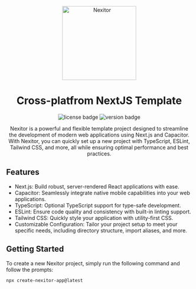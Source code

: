 <div align="center">
  <picture>
    <source media="(prefers-color-scheme: dark)" srcset="https://github.com/Lejio/create-nexitor-app/blob/main/media/nexitor_dark.png?raw=true" >
    <source media="(prefers-color-scheme: light)" srcset="https://github.com/Lejio/create-nexitor-app/blob/main/media/nexitor_light.png?raw=true" >
    <img src="https://github.com/Lejio/create-nexitor-app/blob/main/media/nexitor_light.png?raw=true" alt="Nexitor" width="200">
  </picture>
</div>

<h1 align="center">
    Cross-platfrom NextJS Template
</h1>

<div align="center">
    <img src="https://img.shields.io/npm/l/create-nexitor-app" alt="license badge" />
    <img src="https://img.shields.io/npm/v/create-nexitor-app" alt="version badge"/>
</div>

<p align="center">
    Nexitor is a powerful and flexible template project designed to streamline the development of modern web applications using Next.js and Capacitor. With Nexitor, you can quickly set up a new project with TypeScript, ESLint, Tailwind CSS, and more, all while ensuring optimal performance and best practices.
</p>

## Features
- Next.js: Build robust, server-rendered React applications with ease.
- Capacitor: Seamlessly integrate native mobile capabilities into your web applications.
- TypeScript: Optional TypeScript support for type-safe development.
- ESLint: Ensure code quality and consistency with built-in linting support.
- Tailwind CSS: Quickly style your application with utility-first CSS.
- Customizable Configuration: Tailor your project setup to meet your specific needs, including directory structure, import aliases, and more.

## Getting Started
To create a new Nexitor project, simply run the following command and follow the prompts:

```bash
npx create-nexitor-app@latest
```